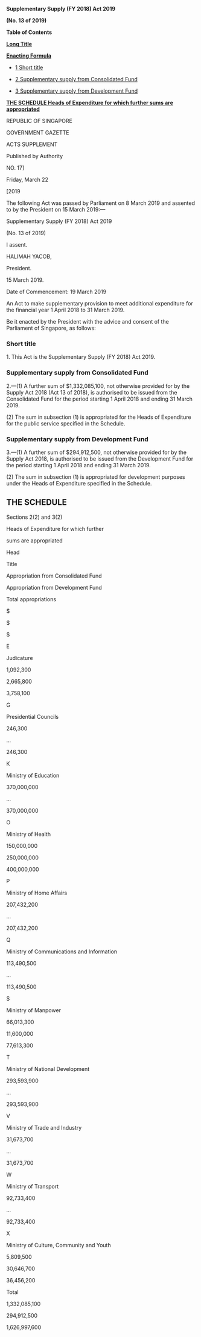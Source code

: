 **Supplementary Supply (FY 2018) Act 2019**

**(No. 13 of 2019)**

**Table of Contents**

[**Long Title**](#Supplementary-Supply-FY-2018-Act-2019)

[**Enacting Formula**](#Enacting-Formula)

- [1 Short title](#Short-title)

- [2 Supplementary supply from Consolidated Fund](#Supplementary-supply-from-Consolidated-Fund)

- [3 Supplementary supply from Development Fund](#Supplementary-supply-from-Development-Fund)

[**THE SCHEDULE Heads of Expenditure for which further sums are appropriated**](#THE-SCHEDULE)

REPUBLIC OF SINGAPORE

GOVERNMENT GAZETTE

ACTS SUPPLEMENT

Published by Authority

NO. 17]

Friday, March 22

[2019

The following Act was passed by Parliament on 8 March 2019 and assented to by the President on 15 March 2019:—

Supplementary Supply (FY 2018) Act 2019

(No. 13 of 2019)

I assent.

HALIMAH YACOB,

President.

15 March 2019.

Date of Commencement: 19 March 2019

An Act to make supplementary provision to meet additional expenditure for the financial year 1 April 2018 to 31 March 2019.

Be it enacted by the President with the advice and consent of the Parliament of Singapore, as follows:

### Short title

1\. This Act is the Supplementary Supply (FY 2018) Act 2019.

### Supplementary supply from Consolidated Fund

2\.—(1) A further sum of $1,332,085,100, not otherwise provided for by the Supply Act 2018 (Act 13 of 2018), is authorised to be issued from the Consolidated Fund for the period starting 1 April 2018 and ending 31 March 2019.

(2) The sum in subsection (1) is appropriated for the Heads of Expenditure for the public service specified in the Schedule.

### Supplementary supply from Development Fund

3\.—(1) A further sum of $294,912,500, not otherwise provided for by the Supply Act 2018, is authorised to be issued from the Development Fund for the period starting 1 April 2018 and ending 31 March 2019.

(2) The sum in subsection (1) is appropriated for development purposes under the Heads of Expenditure specified in the Schedule.

## THE SCHEDULE

Sections 2(2) and 3(2)

Heads of Expenditure for which further




sums are appropriated

Head

Title

Appropriation from Consolidated Fund

Appropriation from Development Fund

Total appropriations

$

$

$

E

Judicature

1,092,300

2,665,800

3,758,100

G

Presidential Councils

246,300

...

246,300

K

Ministry of Education

370,000,000

...

370,000,000

O

Ministry of Health

150,000,000

250,000,000

400,000,000

P

Ministry of Home Affairs

207,432,200

...

207,432,200

Q

Ministry of Communications and Information

113,490,500

...

113,490,500

S

Ministry of Manpower

66,013,300

11,600,000

77,613,300

T

Ministry of National Development

293,593,900

...

293,593,900

V

Ministry of Trade and Industry

31,673,700

...

31,673,700

W

Ministry of Transport

92,733,400

...

92,733,400

X

Ministry of Culture, Community and Youth

5,809,500

30,646,700

36,456,200

Total 

1,332,085,100 

294,912,500 

1,626,997,600 

